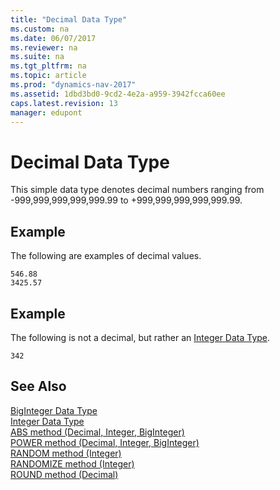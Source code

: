 ```yaml
---
title: "Decimal Data Type"
ms.custom: na
ms.date: 06/07/2017
ms.reviewer: na
ms.suite: na
ms.tgt_pltfrm: na
ms.topic: article
ms.prod: "dynamics-nav-2017"
ms.assetid: 1dbd3bd0-9cd2-4e2a-a959-3942fcca60ee
caps.latest.revision: 13
manager: edupont
---
```

# Decimal Data Type
This simple data type denotes decimal numbers ranging from -999,999,999,999,999.99 to +999,999,999,999,999.99.  

## Example  
 The following are examples of decimal values.  

```  
546.88  
3425.57  
```  

## Example  
 The following is not a decimal, but rather an [Integer Data Type](devenv-integer-data-type.md).  

```  
342  
```  


## See Also  
 [BigInteger Data Type](devenv-biginteger-data-type.md)   
 [Integer Data Type](devenv-integer-data-type.md)   
 [ABS method (Decimal, Integer, BigInteger)](devenv-abs-method-decimal-integer-biginteger.md)   
 [POWER method (Decimal, Integer, BigInteger)](devenv-power-method-decimal-integer-biginteger.md)   
 [RANDOM method (Integer)](devenv-random-method-integer.md)   
 [RANDOMIZE method (Integer)](devenv-randomize-method-integer.md)   
 [ROUND method (Decimal)](devenv-round-method-decimal.md)
